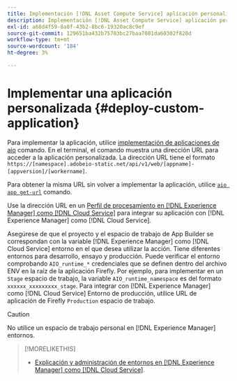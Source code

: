 ```yaml
---
title: Implementación [!DNL Asset Compute Service] aplicación personalizada
description: Implementación [!DNL Asset Compute Service] aplicación personalizada.
exl-id: a68d4f59-8a8f-43b2-8bc6-19320ac8c9ef
source-git-commit: 129651ba432b75703bc27baa7081da60302f828d
workflow-type: tm+mt
source-wordcount: '184'
ht-degree: 3%

---
```


# Implementar una aplicación personalizada {#deploy-custom-application}

Para implementar la aplicación, utilice [implementación de aplicaciones de aio](https://github.com/adobe/aio-cli#aio-appdeploy) comando. En el terminal, el comando muestra una dirección URL para acceder a la aplicación personalizada. La dirección URL tiene el formato `https://[namespace].adobeio-static.net/api/v1/web/[appname]-[appversion]/[workername]`.

Para obtener la misma URL sin volver a implementar la aplicación, utilice [`aio app get-url`](https://github.com/adobe/aio-cli#aio-app-get-url-action) comando.

Use la dirección URL en un [Perfil de procesamiento en [!DNL Experience Manager] como [!DNL Cloud Service]](https://experienceleague.adobe.com/docs/experience-manager-cloud-service/assets/manage/asset-microservices-configure-and-use.html?lang=es) para integrar su aplicación con [!DNL Experience Manager] como [!DNL Cloud Service].

Asegúrese de que el proyecto y el espacio de trabajo de App Builder se correspondan con la variable [!DNL Experience Manager] como [!DNL Cloud Service] entorno en el que desea utilizar la acción. Tiene diferentes entornos para desarrollo, ensayo y producción. Puede verificar el entorno comprobando `AIO_runtime_*` credenciales que se definen dentro del archivo ENV en la raíz de la aplicación Firefly. Por ejemplo, para implementar en un `Stage` espacio de trabajo, la variable `AIO_runtime_namespace` es del formato `xxxxxx_xxxxxxxxx_stage`. Para integrar con [!DNL Experience Manager] como [!DNL Cloud Service] Entorno de producción, utilice URL de aplicación de Firefly `Production` espacio de trabajo.

>[!CAUTION]
>
>No utilice un espacio de trabajo personal en [!DNL Experience Manager] entornos.

>[!MORELIKETHIS]
>
>* [Explicación y administración de entornos en [!DNL Experience Manager] como [!DNL Cloud Service]](https://experienceleague.adobe.com/docs/experience-manager-cloud-service/implementing/using-cloud-manager/manage-environments.html).

